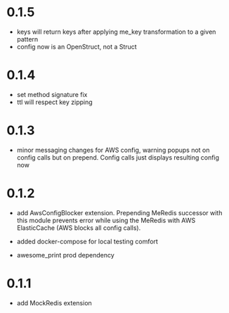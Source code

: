 # 0.1.5
* keys will return keys after applying me_key transformation to a given pattern   
* config now is an OpenStruct, not a Struct 

# 0.1.4
* set method signature fix 
* ttl will respect key zipping

# 0.1.3
* minor messaging changes for AWS config, warning popups not on config calls 
but on prepend. Config calls just displays resulting config now

# 0.1.2
* add AwsConfigBlocker extension. Prepending MeRedis successor with this module 
prevents error while using the MeRedis with AWS ElasticCache (AWS blocks all config calls).

* added docker-compose for local testing comfort 

* awesome_print prod dependency 
 
# 0.1.1
* add MockRedis extension 